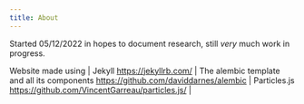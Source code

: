 ```yaml
---
title: About
---
```


Started 05/12/2022 in hopes to document research, still _very_ much work in progress.

Website made using | Jekyll https://jekyllrb.com/ | The alembic template and all its components https://github.com/daviddarnes/alembic | Particles.js  https://github.com/VincentGarreau/particles.js/ |
